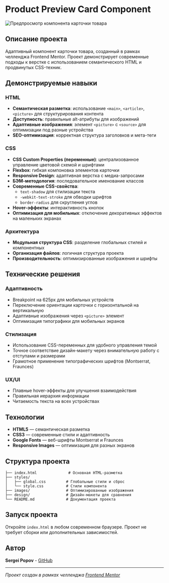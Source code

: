 # Product Preview Card Component

![Предпросмотр компонента карточки товара](https://product-preview-card-component-zeta-brown.vercel.app/)

## Описание проекта

Адаптивный компонент карточки товара, созданный в рамках челленджа Frontend Mentor. Проект демонстрирует современные подходы к верстке с использованием семантического HTML и продвинутых CSS-техник.

## Демонстрируемые навыки

### HTML
- **Семантическая разметка**: использование `<main>`, `<article>`, `<picture>` для структурирования контента
- **Доступность**: правильные alt-атрибуты для изображений
- **Адаптивные изображения**: элемент `<picture>` с `<source>` для оптимизации под разные устройства
- **SEO-оптимизация**: корректная структура заголовков и мета-теги

### CSS
- **CSS Custom Properties (переменные)**: централизованное управление цветовой схемой и шрифтами
- **Flexbox**: гибкая компоновка элементов карточки
- **Responsive Design**: адаптивная верстка с медиа-запросами
- **БЭМ-методология**: последовательное именование классов
- **Современные CSS-свойства**: 
  - `text-shadow` для стилизации текста
  - `-webkit-text-stroke` для обводки шрифтов
  - `border-radius` для скругления углов
- **Hover-эффекты**: интерактивность кнопок
- **Оптимизация для мобильных**: отключение декоративных эффектов на маленьких экранах

### Архитектура
- **Модульная структура CSS**: разделение глобальных стилей и компонентных
- **Организация файлов**: логичная структура проекта
- **Производительность**: оптимизированные изображения и шрифты

## Технические решения

### Адаптивность
- Breakpoint на 625px для мобильных устройств
- Переключение ориентации карточки с горизонтальной на вертикальную
- Адаптивные изображения через `<picture>` элемент
- Оптимизация типографики для мобильных экранов

### Стилизация
- Использование CSS-переменных для удобного управления темой
- Точное соответствие дизайн-макету через внимательную работу с отступами и размерами
- Грамотное применение типографических шрифтов (Montserrat, Fraunces)

### UX/UI
- Плавные hover-эффекты для улучшения взаимодействия
- Правильная иерархия информации
- Читаемость текста на всех устройствах

## Технологии

- **HTML5** — семантическая разметка
- **CSS3** — современные стили и адаптивность
- **Google Fonts** — веб-шрифты Montserrat и Fraunces
- **Responsive Images** — оптимизация для разных экранов

## Структура проекта

```
├── index.html              # Основная HTML-разметка
├── styles/
│   ├── global.css         # Глобальные стили и сброс
│   └── style.css          # Стили компонента
├── images/                # Оптимизированные изображения
├── design/                # Дизайн-макеты для сравнения
└── README.md              # Документация проекта
```

## Запуск проекта

Откройте `index.html` в любом современном браузере. Проект не требует сборки или дополнительных зависимостей.

## Автор

**Sergei Popov** - [GitHub](https://github.com/Sergei-Popov)

---

*Проект создан в рамках челленджа [Frontend Mentor](https://www.frontendmentor.io/challenges/product-preview-card-component-GO7UmttRfa)*

